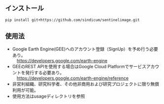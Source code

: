 ## インストール
```
pip install git+https://github.com/sindicum/sentinelimage.git
```

## 使用法
- Google Earth Engine(GEE)へのアカウント登録（SignUp）を予め行う必要あり。  
&emsp;https://developers.google.com/earth-engine
- GEEのREST APIを使用する場合はGoogle Cloud Platformでサービスアカウントを発行する必要あり。  
&emsp;https://developers.google.com/earth-engine/reference
- 非営利組織、研究科学者、その他非商用および研究プロジェクトに限り無償利用が可能。
- 使用方法はusageディレクトリを参照    
